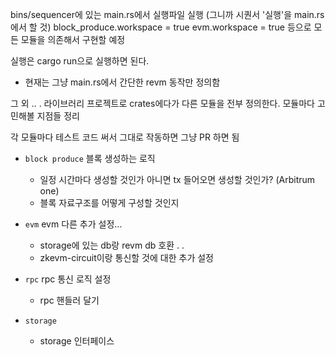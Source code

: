 bins/sequencer에 있는 main.rs에서 실행파일 실행 
(그니까 시퀀서 '실행'을 main.rs에서 할 것)
block_produce.workspace = true
evm.workspace = true 
등으로 모든 모듈을 의존해서 구현할 예정 

실행은 cargo run으로 실행하면 된다.
- 현재는 그냥 main.rs에서 간단한 revm 동작만 정의함


그 외 .. . 
라이브러리 프로젝트로 crates에다가 다른 모듈을 전부 정의한다.
모듈마다 고민해볼 지점들 정리 

각 모듈마다 테스트 코드 써서 그대로 작동하면 그냥 PR 하면 됨

- `block produce`
    블록 생성하는 로직
    - 일정 시간마다 생성할 것인가 아니면 tx 들어오면 생성할 것인가? (Arbitrum one)
    - 블록 자료구조를 어떻게 구성할 것인지 

- `evm`
    evm 다른 추가 설정... 
    - storage에 있는 db랑 revm db 호환 . .     
    - zkevm-circuit이랑 통신할 것에 대한 추가 설정

- `rpc`
    rpc 통신 로직 설정
    - rpc 핸들러 달기

- `storage`
    - storage 인터페이스 
